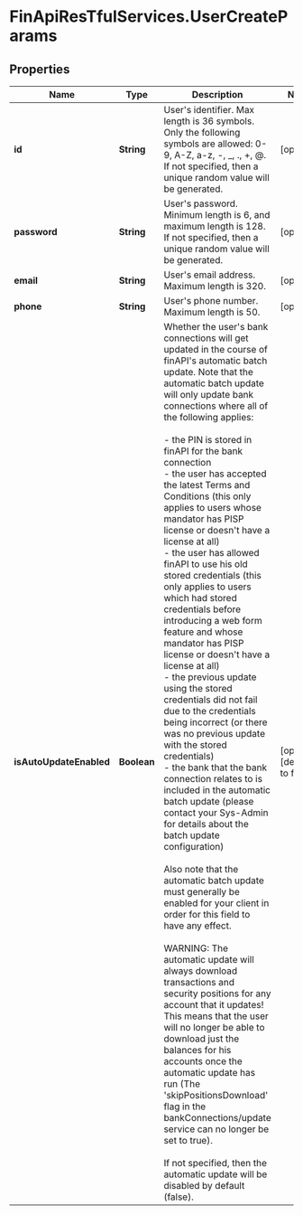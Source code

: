# FinApiResTfulServices.UserCreateParams

## Properties
Name | Type | Description | Notes
------------ | ------------- | ------------- | -------------
**id** | **String** | User's identifier. Max length is 36 symbols. Only the following symbols are allowed: 0-9, A-Z, a-z, -, _, ., +, @. If not specified, then a unique random value will be generated. | [optional] 
**password** | **String** | User's password. Minimum length is 6, and maximum length is 128. If not specified, then a unique random value will be generated. | [optional] 
**email** | **String** | User's email address. Maximum length is 320. | [optional] 
**phone** | **String** | User's phone number. Maximum length is 50. | [optional] 
**isAutoUpdateEnabled** | **Boolean** | Whether the user's bank connections will get updated in the course of finAPI's automatic batch update. Note that the automatic batch update will only update bank connections where all of the following applies:<br><br> - the PIN is stored in finAPI for the bank connection<br> - the user has accepted the latest Terms and Conditions (this only applies to users whose mandator has PISP license or doesn't have a license at all)<br> - the user has allowed finAPI to use his old stored credentials (this only applies to users which had stored credentials before introducing a web form feature and whose mandator has PISP license or doesn't have a license at all)<br> - the previous update using the stored credentials did not fail due to the credentials being incorrect (or there was no previous update with the stored credentials)<br> - the bank that the bank connection relates to is included in the automatic batch update (please contact your Sys-Admin for details about the batch update configuration)<br><br>Also note that the automatic batch update must generally be enabled for your client in order for this field to have any effect.<br/><br/>WARNING: The automatic update will always download transactions and security positions for any account that it updates! This means that the user will no longer be able to download just the balances for his accounts once the automatic update has run (The 'skipPositionsDownload' flag in the bankConnections/update service can no longer be set to true).<br/><br/>If not specified, then the automatic update will be disabled by default (false). | [optional] [default to false]


